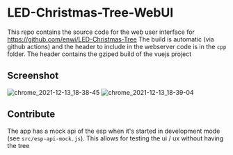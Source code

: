 # LED-Christmas-Tree-WebUI

This repo contains the source code for the web user interface for https://github.com/enwi/LED-Christmas-Tree 
The build is automatic (via github actions) and the header to include in the webserver code is in the `cpp` folder.
The header contains the gziped build of the vuejs project 

## Screenshot
![chrome_2021-12-13_18-38-45](https://user-images.githubusercontent.com/17061996/145861251-56230b4b-9293-4dee-b171-dcd1be3a8d73.png)
![chrome_2021-12-13_18-39-04](https://user-images.githubusercontent.com/17061996/145861297-a6b258ae-130a-4cdd-856d-9475546481e0.png)

## Contribute
The app has a mock api of the esp when it's started in development mode (see `src/esp-api-mock.js`).
This allows for testing the ui / ux without having the tree
